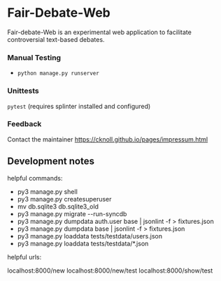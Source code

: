 # Fair-Debate-Web

Fair-debate-Web is an experimental web application to facilitate controversial text-based debates.

### Manual Testing

- `python manage.py runserver`

### Unittests

`pytest` (requires splinter installed and configured)

### Feedback

Contact the maintainer <https://cknoll.github.io/pages/impressum.html>


## Development notes


helpful commands:

- py3 manage.py shell
- py3 manage.py createsuperuser
- mv db.sqlite3 db.sqlite3_old
- py3 manage.py migrate --run-syncdb
- py3 manage.py dumpdata auth.user base | jsonlint -f > fixtures.json
- py3 manage.py dumpdata base | jsonlint -f > fixtures.json
- py3 manage.py loaddata tests/testdata/users.json
- py3 manage.py loaddata tests/testdata/*.json


helpful urls:

localhost:8000/new
localhost:8000/new/test
localhost:8000/show/test
